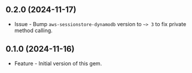 0.2.0 (2024-11-17)
------------------

* Issue - Bump `aws-sessionstore-dynamodb` version to `~> 3` to fix private method calling.

0.1.0 (2024-11-16)
------------------

* Feature - Initial version of this gem.

